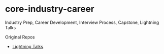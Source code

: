# core-industry-career
Industry Prep, Career Development, Interview Process, Capstone, Lightning Talks

Original Repos
* [Lightning Talks](https://github.com/ada-developers-academy/core-lightning-talks)